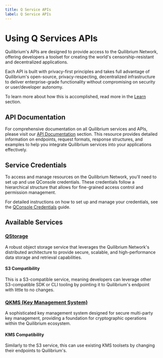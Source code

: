 ```yaml
---
title: Q Service APIs
label: Q Service APIs
---
```

# Using Q Services APIs

Quilibrium's APIs are designed to provide access to the Quilibrium Network, offering developers a toolset for creating the world's censorship-resistant and decentralized applications. 

Each API is built with privacy-first principles and takes full advantage of Quilibrium's open-source, privacy-respecting, decentralized infrastructure to deliver enterprise-grade functionality without compromising on security or user/developer autonomy.

To learn more about how this is accomplished, read more in the [Learn](/docs/learn/intro) section.

## API Documentation

For comprehensive documentation on all Quilibrium services and APIs, please visit our [API Documentation](/docs/api/overview) section. This resource provides detailed information on endpoints, request formats, response structures, and examples to help you integrate Quilibrium services into your applications effectively.


## Service Credentials
To access and manage resources on the Quilibrium Network, you'll need to set up and use QConsole credentials. These credentials follow a hierarchical structure that allows for fine-grained access control and permission management.

For detailed instructions on how to set up and manage your credentials, see the [QConsole Credentials](api/02-credentials.md) guide.


## Available Services

### [QStorage](api/03-q-storage/01-overview.md)
A robust object storage service that leverages the Quilibrium Network's distributed architecture to provide secure, scalable, and high-performance data storage and retrieval capabilities.
#### S3 Compatibility
This is a S3-compatible service, meaning developers can leverage other S3-compatible SDK or CLI tooling by pointing it to Quilibrium's endpoint with little to no changes. 

### [QKMS (Key Management System)](api/04-q-kms/01-overview.md)
A sophisticated key management system designed for secure multi-party key management, providing a foundation for cryptographic operations within the Quilibrium ecosystem.
#### KMS Compatibility
Similarly to the S3 service, this can use existing KMS toolsets by changing their endpoints to Quilibrium's.

<!-- ## Planned Services -->
<!-- TBD: need to find list of services -->

